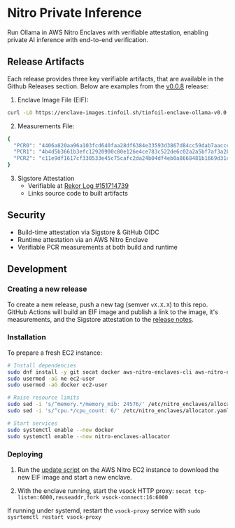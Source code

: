 # Nitro Private Inference

Run Ollama in AWS Nitro Enclaves with verifiable attestation, enabling private AI inference with end-to-end verification.

## Release Artifacts

Each release provides three key verifiable artifacts, that are available in the Github Releases section. Below are examples from the [v0.0.8](https://github.com/tinfoilanalytics/nitro-private-inference-image/releases/tag/v0.0.8) release:

1. Enclave Image File (EIF):

```bash
curl -LO https://enclave-images.tinfoil.sh/tinfoil-enclave-ollama-v0.0.8.eif
```

2. Measurements File:

```bash
{
  "PCR0": "4406a820aa96a103fcd640faa28df6384e33593d3867d84cc59dab7aaccea8897474d4058a317466eaf1234a56cc208e",
  "PCR1": "4b4d5b3661b3efc12920900c80e126e4ce783c522de6c02a2a5bf7af3a2b9327b86776f188e4be1c1c404a129dbda493",
  "PCR2": "c11e9df1617cf330533e45c75cafc2da24b04df4eb0a8668481b1669d31df4a690e8af687855318fb335fb2bbd596ffb"
}
```

3. Sigstore Attestation
    - Verifiable at [Rekor Log #151714739](https://search.sigstore.dev/?logIndex=151714739)
    - Links source code to built artifacts


## Security

- Build-time attestation via Sigstore & GitHub OIDC
- Runtime attestation via an AWS Nitro Enclave
- Verifiable PCR measurements at both build and runtime

## Development

### Creating a new release

To create a new release, push a new tag (semver `vX.X.X`) to this repo. GitHub Actions will build an EIF image and publish a link to the image, it's measurements, and the Sigstore attestation to the [release notes](https://github.com/tinfoilanalytics/nitro-private-inference-image/releases).

### Installation

To prepare a fresh EC2 instance:

```bash
# Install dependencies
sudo dnf install -y git socat docker aws-nitro-enclaves-cli aws-nitro-enclaves-cli-devel
sudo usermod -aG ne ec2-user
sudo usermod -aG docker ec2-user

# Raise resource limits
sudo sed -i 's/^memory.*/memory_mib: 24576/' /etc/nitro_enclaves/allocator.yaml
sudo sed -i 's/^cpu.*/cpu_count: 6/' /etc/nitro_enclaves/allocator.yaml

# Start services
sudo systemctl enable --now docker
sudo systemctl enable --now nitro-enclaves-allocator
```

### Deploying

1. Run the [update script](https://github.com/tinfoilanalytics/nitro-attestation-shim/blob/main/deploy/update.sh) on the AWS Nitro EC2 instance to download the new EIF image and start a new enclave.

2. With the enclave running, start the vsock HTTP proxy: `socat tcp-listen:6000,reuseaddr,fork vsock-connect:16:6000`

If running under systemd, restart the `vsock-proxy` service with `sudo sysrtemctl restart vsock-proxy`
